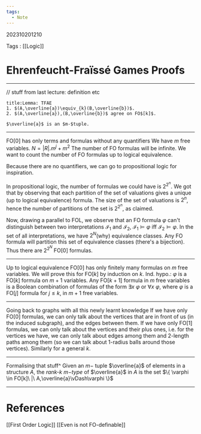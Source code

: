 ```yaml
---
tags:
  - Note
---
```

202310201210

Tags : [[Logic]]

# Ehrenfeucht-Fraïssé Games Proofs
---
// stuff from last lecture: definition etc

```ad-info
title:Lemma: TFAE
1. $(A,\overline{a})\equiv_{k}(B,\overline{b})$.
2. $(A,\overline{a}),(B,\overline{b})$ agree on FO$[k]$.

$\overline{a}$ is an $m-$tuple.
```

---

FO$[0]$ has only terms and formulas without any quantifiers
We have $m$ free variables.
$N=|R|.m^{j}+m^{2}$
The number of FO formulas will be infinite. We want to count the number of FO formulas up to logical equivalence.

Because there are no quantifiers, we can go to propositional logic for inspiration.

In propositional logic, the number of formulas we could have is $2^{2^{n}}$. We got that by observing that each partition of the set of valuations gives a unique (up to logical equivalence) formula. The size of the set of valuations is $2^{n}$, hence the number of partitions of the set is $2^{2^{n}}$, as claimed.

Now, drawing a parallel to FOL, we observe that an FO formula $\varphi$ can't distinguish between two interpretations $\mathcal{I}_{1}$ and $\mathcal{I}_{2}$, $\mathcal{I}_{1}\vDash\varphi$ iff $\mathcal{I}_{2}\vDash\varphi$. In the set of all interpretations, we have $2^{N}$(why) equivalence classes. Any FO formula will partition this set of equivalence classes (there's a bijection). Thus there are $2^{2^{N}}$ FO$[0]$ formulas.

---
Up to logical equivalence FO$[0]$ has only finitely many formulas on $m$ free variables.
We will prove this for FO$[k]$ by induction on $k$.
Ind. hypo.: $\varphi$ is a FO$[k]$ formula on $m+1$ variables.
Any FO$[k+1]$ formula in $m$ free variables is a Boolean combination of formulas of the form $\exists x\ \varphi$ or $\forall x\ \varphi$, where $\varphi$ is a FO$[j]$ formula for $j\leq k$, in $m+1$ free variables.

---
Going back to graphs with all this newly learnt knowledge
If we have only FO[0] formulas, we can only talk about the vertices that are in front of us (in the induced subgraph), and the edges between them.
If we have only FO[1] formulas, we can only talk about the vertices and their plus ones, i.e. for the vertices we have, we can only talk about edges among them and 2-length paths among them (so we can talk about 1-radius balls around those vertices).
Similarly for a general $k$.

---
Formalising that stuff^
Given an $m-$ tuple $\overline{a}$ of elements in a structure $A$, the *rank-$k$ $m-$type* of $\overline{a}$ in $A$ is the set $\{ \varphi \in FO[k]\ |\ A,\overline{a}\vDash\varphi \}$ 

---
# References
[[First Order Logic]]
[[Even is not FO-definable]]
